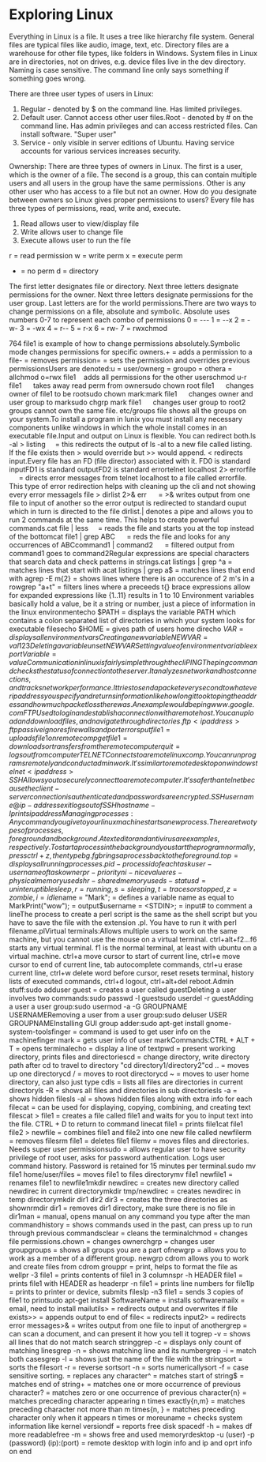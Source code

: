 # Exploring Linux

Everything in Linux is a file. It uses a tree like hierarchy file system. General files are typical files like audio, image, text, etc. Directory files are a warehouse for other file types, like folders in Windows. System files in Linux are in directories, not on drives, e.g. device files live in the dev directory. Naming is case sensitive. The command line only says something if something goes wrong.

There are three user types of users in Linux:
1. Regular - denoted by $ on the command line. Has limited privileges. 
2. Default user. Cannot access other user files.Root - denoted by # on the command line. Has admin privileges and can access restricted files. Can install software. "Super user"
3. Service - only visible in server editions of Ubuntu. Having service accounts for various services increases security.

Ownership: There are three types of owners in Linux. The first is a user, which is the owner of a file. The second is a group, this can contain multiple users and all users in the group have the same permissions. Other is any other user who has access to a file but not an owner. How do you designate between owners so Linux gives proper permissions to users? Every file has three types of permissions, read, write and, execute.
1. Read allows user to view/display file 
2. Write allows user to change file
3. Execute allows user to run the file

r = read permission
w = write perm
x = execute perm 
- = no perm
d = directory

The first letter designates file or directory. Next three letters designate permissions for the owner. Next three letters designate permissions for the user group. Last letters are for the world permissions.There are two ways to change permissions on a file, absolute and symbolic. Absolute uses numbers 0-7 to represent each combo of permissions
0 = ---
1 = --x
2 = -w-
3 = -wx
4 = r--
5 = r-x
6 = rw-
7 = rwxchmod 

764 file1 is example of how to change permissions absolutely.Symbolic mode changes permissions for specific owners.+ = adds a permission to a file- = removes permission= = sets the permission and overrides previous permissionsUsers are denoted:u = user/ownerg = groupo = othera = allchmod o=rwx file1    adds all permissions for the other userschmod u-r file1      takes away read perm from ownersudo chown root file1      changes owner of file1 to be rootsudo chown mark:mark file1      changes owner and user group to marksudo chgrp mark file1      changes user group to root2 groups cannot own the same file. etc/groups file shows all the groups on your system.‍To install a program in lunix you must install any necessary components unlike windows in which the whole install comes in an executable file.Input and output on Linux is flexible. You can redirect both.ls -al > listing     = this redirects the output of ls -al to a new file called listing. If the file exists then > would override but >> would append. < redirects input.Every file has an FD (file director) associated with it. FD0 is standard inputFD1 is standard outputFD2 is standard errortelnet localhost 2> errorfile      = directs error messages from telnet localhost to a file called errorfile. This type of error redirection helps with cleaning up the cli and not showing every error messagels file > dirlist 2>& err      = >& writes output from one file to input of another so the error output is redirected to standard ouput which in turn is directed to the file dirlist.‍| denotes a pipe and allows you to run 2 commands at the same time. This helps to create powerful commands.cat file | less     = reads the file and starts you at the top instead of the bottomcat file1 | grep ABC      = reds the file and looks for any occurrences of ABCcommand1 | command2      = filtered output from command1 goes to command2‍Regular expressions are special characters that search data and check patterns in strings.cat listings | grep ^a = matches lines that start with acat listings | grep a$ = matches lines that end with agrep -E m\{2} = shows lines where there is an occurence of 2 m's in a rowgrep "a\+t" = filters lines where a preceeds t{} brace expressions allow for expanded expressions like {1..11} results in 1 to 10 ‍Environment variables basically hold a value, be it a string or number, just a piece of information in the linux environmentecho $PATH = displays the variable PATH which contains a colon separated list of directories in which your system looks for executable filesecho $HOME = gives path of users home direcho $VAR = displays all environment varsCreating a new variableNEWVAR=val123Deleting a variableunset NEWVARSetting value of environment variableexport Variable=value‍Communication in linux is fairly simple through the cliPINGThe ping command checks the status of connection to the server. It analyzes network and host connections, and tracks network performance. It tries to send a packet every second to whatever ip address you specify and returns information like how long it took to ping the address and how much packet loss there was. An example would be ping www.google.comFTPUsed to log in and establish a connection with a remote host. You can upload and download files, and navigate through directories. ftp <ip address>ftp passive ignores firewalls and port errorsput file1 = uploads file1 on remote compget file1 = downloads or transfers from the remote computerquit = logs out from computerTELNETConnects to a remote linux comp. You can run programs remotely and conduct admin work. It's similar to remote desktop on windowstelnet <ip address>SSHAllows you to securely connect to a remote computer. It's safer than telnet because the client-server connection is authenticated and passwords are encrypted.SSH username@ip-addressexit logs out of SSHhostname -I prints ip address‍Managing processes:Any command you give to your linux machine starts a new process. There are two types of processes, foreground and background. A text editor and antivirus are examples, respectively. To start a process in the background you start the program normally, press ctrl+z, then type bg. fg brings a process back to the foreground.top = displays all running processes.pid - process id of each taskuser - username of task ownerpr - priorityni - nice valueres - physical memory usedshr - shared memory useds - statusd = uninteruptible sleep, r = running, s = sleeping, t = traces or stopped, z = zombie, i = idle%mem - physical memory usedtime+ = total cpu timecommand = command nameps = snapshot of process status (ps ux)pidof <name> = checks the pid of program nameps PID = checks status of PIDkill PID = kills the process, you have to know the number of the pid‍Niceness is priority in linux. It goes from -20 to 19 and lower niceness is higher priority. Default is 0.nice -n 2 firefox = starts firefix with a priority of 2sudo renice 5 -p PID = you need the pid to change niceness value of the process‍VI editor:It's a specifically linux file editor that exists on basically every linux distro. The editor opens in command mode and ionly understands commands. Moves the cursor, cuts, copies, and saves changes. Insert mode allows you to insert text and you must press 'i' to get into the mode. ESC to save changes in insert mode. 'o' opens a new line. 'a' writes after the cursor. shift zz or :wq saves and quits. :w is for saving and :q is for quitting.‍Shell scripting:The kernel makes communication between hardware abd siftware possible. The shell is the outermost layer of the kernel and is accessed from the terminal. Shell scripting allows users to write a series of commands to combine command and reduce time and effort.Creating a shell script:create a file with a text editor like viname script file with extension .shstart the script with #!/bin/shwrite some codesave the file, making sure its in the form filename.shexecute the script with bash filename.shPerl creates programs, can handle database management and emails, gui dev, and network and sys admin. The benefit of programming with perl is that it doesnt casue portability issues like shell scripting can.$name = "Mark"; = defines a variable name as equal to MarkPrint("wow"); = output$username = <STDIN>; = input# to comment a lineThe process to create a perl script is the same as the shell script but you have to save the file with the extension .pl. You have to run it with perl filename.pl‍Virtual terminals:Allows multiple users to work on the same machine, but you cannot use the mouse on a virtual terminal. ctrl+alt+f2...f6 starts any virtual terminal. f1 is the normal terminal, at least with ubuntu on a virtual machine. ctrl+a move cursor to start of current line, ctrl+e move cursor to end of current line, tab autocomplete commands, ctrl+u erase current line, ctrl+w delete word before cursor, reset resets terminal, history lists of executed commands, ctrl+d logout, ctrl+alt+del reboot.‍Admin stuff:sudo adduser guest = creates a user called guestDeleting a user involves two commands:sudo passwd -l guestsudo userdel -r guestAdding a user a user group:sudo usermod -a -G GROUPNAME USERNAMERemoving a user from a user group:sudo deluser USER GROUPNAMEInstalling GUI group adder:sudo apt-get install gnome-system-toolsfinger = command is used to get user info on the machinefinger mark = gets user info of user markCommands:CTRL + ALT + T = opens terminalecho = display a line of textpwd = present working directory, prints files and directoriescd = change directory, write directory path after cd to travel to directory "cd directory1/directory2"cd .. = moves up one directorycd / = moves to root directorycd ~ = moves to user home directory, can also just type cdls = lists all files are directories in current directoryls -R = shows all files and directories in sub directoriesls -a = shows hidden filesls -al = shows hidden files along with extra info for each filecat = can be used for displaying, copying, combining, and creating text filescat > file1 = creates a file called file1 and waits for you to input text into the file. CTRL + D to return to command linecat file1 = prints file1cat file1 file2 > newfile = combines file1 and file2 into one new file called newfilerm = removes filesrm file1 = deletes file1 filemv = moves files and directories. Needs super user permissionsudo = allows regular user to have security privilege of root user, asks for password authentication. Logs user command history. Password is retained for 15 minutes per terminal.sudo mv file1 home/user/files = moves file1 to files directorymv file1 newfile1 = renames file1 to newfile1mkdir newdirec = creates new directory called newdirec in current directorymkdir tmp/newdirec = creates newdirec in temp directorymkdir dir1 dir2 dir3 = creates the three directories as shownrmdir dir1 = removes dir1 directory, make sure there is no file in dir1man = manual, opens manual on any command you type after the man commandhistory = shows commands used in the past, can press up to run through previous commandsclear = cleans the terminalchmod = changes file permissions.chown = changes ownerchgrp = changes user groupgroups = shows all groups you are a part ofnewgrp = allows you to work as a member of a different group. newgrp cdrom allows you to work and create files from cdrom grouppr = print, helps to format the file as wellpr -3 file1 = prints contents of file1 in 3 columnspr -h HEADER file1 = prints file1 with HEADER as headerpr -n file1 = prints line numbers for file1lp = prints to printer or device, submits fileslp -n3 file1 = sends 3 copies of file1 to printsudo apt-get install SoftwareName = installs softwaremailx = email, need to install mailutils> = redirects output and overwrites if file exists>> = appends output to end of file< = redirects input2> = redirects error messages>& = writes output from one file to input of anothergrep = can scan a document, and can present it how you tell it togrep -v = shows all lines that do not match search stringgrep -c = displays only count of matching linesgrep -n = shows matching line and its numbergrep -i = match both casesgrep -l = shows just the name of the file with the stringsort = sorts the filesort -r = reverse sortsort -n = sorts numericallysort -f = case sensitive sorting. = replaces any character^ = matches start of string$ = matches end of string\+ = matches one or more occurrence of previous character\? = matches zero or one occurrence of previous character{n} = matches preceding character appearing n times exactly{n,m} = matches preceding character not more than m times{n, } = matches preceding character only when it appears n times or moreuname = checks system information like kernel versiondf = reports free disk spacedf -h = makes df more readablefree -m = shows free and used memoryrdesktop -u (user) -p (password) (ip):(port) = remote desktop with login info and ip and oprt info on end
